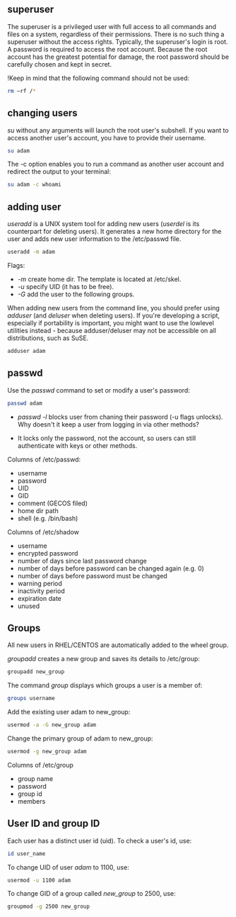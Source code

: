 <h2>superuser</h2>
The superuser is a privileged user with full access to all commands and files on a system, regardless of their permissions. There is no such thing a superuser without the access rights. Typically, the superuser's login is root. A password is required to access the root account. Because the root account has the greatest potential for damage, the root password should be carefully chosen and kept in secret.

!Keep in mind that the following command should not be used:

```bash
rm –rf /*
```

<h2>changing users</h2>
<i>su</i> without any arguments will launch the root user's subshell. If you want to access another user's account, you have to provide their username.

```bash
su adam
```

The -c option enables you to run a command as another user account and redirect the output to your terminal:

```bash
su adam -c whoami
```

<h2>adding user</h2>

<i>useradd</i> is a UNIX system tool for adding new users (<i>userdel</i> is its counterpart for deleting users). It generates a new home directory for the user and adds new user information to the /etc/passwd file.

```bash
useradd -m adam
```

Flags:
* <i>-m</i> create home dir. The template is located at /etc/skel.
* <i>-u</i> specify UID (it has to be free).
* <i>-G</i> add the user to the following groups.

When adding new users from the command line, you should prefer using <i>adduser</i> (and <i>deluser</i> when deleting users). If you're developing a script, especially if portability is important, you might want to use the lowlevel utilities instead - because adduser/deluser may not be accessible on all distributions, such as SuSE.

```bash
adduser adam
```

<h2>passwd</h2>
Use the <i>passwd</i> command to set or modify a user's password:

```bash
passwd adam
```

* <i>passwd -l</i>  blocks user from chaning their password (-u flags unlocks). Why doesn't it keep a user from logging in via other methods?
- It locks only the password, not the account, so users can still authenticate with keys or other methods.
 
Columns of /etc/passwd:

* username
* password
* UID
* GID
* comment (GECOS filed)
* home dir path
* shell (e.g. /bin/bash)

Columns of /etc/shadow

* username
* encrypted password
* number of days since last password change
* number of days before password can be changed again (e.g. 0)
* number of days before password must be changed
* warning period
* inactivity period
* expiration date
* unused
 
<h2>Groups</h2>

All new users in RHEL/CENTOS are automatically added to the wheel group.

<i>groupadd</i> creates a new group and saves its details to /etc/group:

```bash
groupadd new_group
```

The command <i>group</i> displays which groups a user is a member of:

```bash
groups username
```

Add the existing user adam to new_group:

```bash
usermod -a -G new_group adam 
```

Change the primary group of adam to new_group:

```bash
usermod -g new_group adam 
```

Columns of /etc/group

* group name
* password
* group id
* members

<h2>User ID and group ID</h2>

Each user has a distinct user id (uid). To check a user's id, use:

```bash
id user_name
```

To change UID of user <i>adam</i> to 1100, use:

```bash
usermod -u 1100 adam
```

To change GID of a group called <i>new_group</i> to 2500, use:

```bash
groupmod -g 2500 new_group
```
